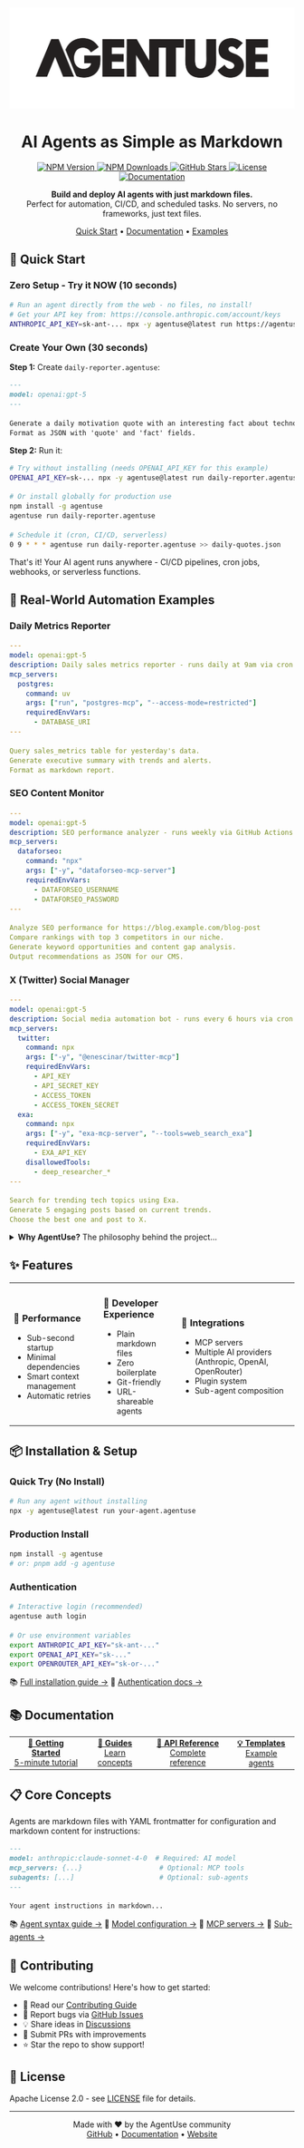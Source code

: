 <picture>
  <source media="(prefers-color-scheme: dark)" srcset="./static/agentuse-logo-dark.png">
  <source media="(prefers-color-scheme: light)" srcset="./static/agentuse-logo.png">
  <img alt="AgentUse Logo" src="./static/agentuse-logo.png"  width="full">
</picture>

<h1 align="center">AI Agents as Simple as Markdown</h1>

<p align="center">
  <a href="https://www.npmjs.com/package/agentuse">
    <img alt="NPM Version" src="https://img.shields.io/npm/v/agentuse?style=flat-square&color=00DC82&label=version">
  </a>
  <a href="https://www.npmjs.com/package/agentuse">
    <img alt="NPM Downloads" src="https://img.shields.io/npm/dm/agentuse?style=flat-square&color=00DC82">
  </a>
  <a href="https://github.com/agentuse/agentuse">
    <img alt="GitHub Stars" src="https://img.shields.io/github/stars/agentuse/agentuse?style=flat-square&color=00DC82">
  </a>
  <a href="https://github.com/agentuse/agentuse/blob/main/LICENSE">
    <img alt="License" src="https://img.shields.io/npm/l/agentuse?style=flat-square&color=00DC82">
  </a>
  <a href="https://docs.agentuse.io">
    <img alt="Documentation" src="https://img.shields.io/badge/docs-agentuse.io-00DC82?style=flat-square">
  </a>
</p>

<p align="center">
  <strong>Build and deploy AI agents with just markdown files.</strong><br/>
  Perfect for automation, CI/CD, and scheduled tasks. No servers, no frameworks, just text files.
</p>

<p align="center">
  <a href="#-quick-start">Quick Start</a> •
  <a href="https://docs.agentuse.io">Documentation</a> •
  <a href="#-real-world-automation-examples">Examples</a>
</p>

## 🚀 Quick Start

### Zero Setup - Try it NOW (10 seconds)
```bash
# Run an agent directly from the web - no files, no install!
# Get your API key from: https://console.anthropic.com/account/keys
ANTHROPIC_API_KEY=sk-ant-... npx -y agentuse@latest run https://agentuse.io/hello.agentuse
```

### Create Your Own (30 seconds)

**Step 1:** Create `daily-reporter.agentuse`:
```markdown
---
model: openai:gpt-5
---

Generate a daily motivation quote with an interesting fact about technology.
Format as JSON with 'quote' and 'fact' fields.
```

**Step 2:** Run it:
```bash
# Try without installing (needs OPENAI_API_KEY for this example)
OPENAI_API_KEY=sk-... npx -y agentuse@latest run daily-reporter.agentuse

# Or install globally for production use
npm install -g agentuse
agentuse run daily-reporter.agentuse

# Schedule it (cron, CI/CD, serverless)
0 9 * * * agentuse run daily-reporter.agentuse >> daily-quotes.json
```

That's it! Your AI agent runs anywhere - CI/CD pipelines, cron jobs, webhooks, or serverless functions.

## 🎯 Real-World Automation Examples

### Daily Metrics Reporter
```yaml
---
model: openai:gpt-5
description: Daily sales metrics reporter - runs daily at 9am via cron
mcp_servers:
  postgres:
    command: uv
    args: ["run", "postgres-mcp", "--access-mode=restricted"]
    requiredEnvVars:
      - DATABASE_URI
---

Query sales_metrics table for yesterday's data.
Generate executive summary with trends and alerts.
Format as markdown report.
```

### SEO Content Monitor
```yaml
---
model: openai:gpt-5
description: SEO performance analyzer - runs weekly via GitHub Actions
mcp_servers:
  dataforseo:
    command: "npx"
    args: ["-y", "dataforseo-mcp-server"]
    requiredEnvVars:
      - DATAFORSEO_USERNAME
      - DATAFORSEO_PASSWORD
---

Analyze SEO performance for https://blog.example.com/blog-post
Compare rankings with top 3 competitors in our niche.
Generate keyword opportunities and content gap analysis.
Output recommendations as JSON for our CMS.
```

### X (Twitter) Social Manager
```yaml
---
model: openai:gpt-5
description: Social media automation bot - runs every 6 hours via cron
mcp_servers:
  twitter:
    command: npx
    args: ["-y", "@enescinar/twitter-mcp"]
    requiredEnvVars:
      - API_KEY
      - API_SECRET_KEY
      - ACCESS_TOKEN
      - ACCESS_TOKEN_SECRET
  exa:
    command: npx
    args: ["-y", "exa-mcp-server", "--tools=web_search_exa"]
    requiredEnvVars:
      - EXA_API_KEY
    disallowedTools:
      - deep_researcher_*
---

Search for trending tech topics using Exa.
Generate 5 engaging posts based on current trends.
Choose the best one and post to X.
```

<details>
<summary><strong>Why AgentUse?</strong> The philosophy behind the project...</summary>

### The Problem
Current agent frameworks force an impossible choice. Visual workflow tools give you drag-and-drop simplicity but create version control nightmares and vendor lock-in. Traditional code frameworks offer power and flexibility but require hundreds of lines of boilerplate just to say "hello world."

### The Insight
Claude Code proved that markdown configuration is incredibly powerful for AI interactions. But Claude Code is an interactive CLI tool, not a framework for building deployable agents. What if we took that brilliant markdown-first philosophy and built a proper agent development framework around it?

### The Solution
AgentUse makes your agents *just markdown files*. Not configuration files that generate code. Not visual flows that compile to JSON. The markdown IS the agent. This means:
- **Version control just works** - diff, review, and merge agents like any other code
- **Share agents with a URL** - as easy as sharing a gist
- **Zero learning curve** - if you can write a README, you can build an agent
- **Production-ready** - built-in retries, streaming, error recovery, and MCP support

AgentUse is Infrastructure-as-Code philosophy applied to AI agents. Your agents are text files that can be versioned, reviewed, tested, and deployed like any other code artifact.
</details>

## ✨ Features

<table border="0" cellspacing="0" cellpadding="0" style="border: none;">
<tr>
<td style="border: none;">

### 🚀 Performance
- Sub-second startup
- Minimal dependencies
- Smart context management
- Automatic retries

</td>
<td style="border: none;">

### 🔧 Developer Experience
- Plain markdown files
- Zero boilerplate
- Git-friendly
- URL-shareable agents

</td>
<td style="border: none;">

### 🔌 Integrations
- MCP servers
- Multiple AI providers (Anthropic, OpenAI, OpenRouter)
- Plugin system
- Sub-agent composition

</td>
</tr>
</table>

## 📦 Installation & Setup

### Quick Try (No Install)
```bash
# Run any agent without installing
npx -y agentuse@latest run your-agent.agentuse
```

### Production Install
```bash
npm install -g agentuse
# or: pnpm add -g agentuse
```

### Authentication
```bash
# Interactive login (recommended)
agentuse auth login

# Or use environment variables
export ANTHROPIC_API_KEY="sk-ant-..."
export OPENAI_API_KEY="sk-..."
export OPENROUTER_API_KEY="sk-or-..."
```

📚 [Full installation guide →](https://docs.agentuse.io/installation)
📘 [Authentication docs →](https://docs.agentuse.io/guides/model-configuration)

## 📚 Documentation

<table>
<tr>
<td align="center">
  <a href="https://docs.agentuse.io/quickstart">
    <strong>🚀 Getting Started</strong><br/>
    5-minute tutorial
  </a>
</td>
<td align="center">
  <a href="https://docs.agentuse.io/guides">
    <strong>📖 Guides</strong><br/>
    Learn concepts
  </a>
</td>
<td align="center">
  <a href="https://docs.agentuse.io/reference">
    <strong>📘 API Reference</strong><br/>
    Complete reference
  </a>
</td>
<td align="center">
  <a href="https://github.com/agentuse/agentuse/tree/main/templates">
    <strong>💡 Templates</strong><br/>
    Example agents
  </a>
</td>
</tr>
</table>

## 📋 Core Concepts

Agents are markdown files with YAML frontmatter for configuration and markdown content for instructions:

```markdown
---
model: anthropic:claude-sonnet-4-0  # Required: AI model
mcp_servers: {...}                   # Optional: MCP tools
subagents: [...]                     # Optional: sub-agents
---

Your agent instructions in markdown...
```

📚 [Agent syntax guide →](https://docs.agentuse.io/reference/agent-syntax)
📘 [Model configuration →](https://docs.agentuse.io/guides/model-configuration)
🔧 [MCP servers →](https://docs.agentuse.io/guides/creating-agents#mcp-servers)
🤖 [Sub-agents →](https://docs.agentuse.io/guides/subagents)


## 🤝 Contributing

We welcome contributions! Here's how to get started:

- 📖 Read our [Contributing Guide](CONTRIBUTING.md)
- 🐛 Report bugs via [GitHub Issues](https://github.com/agentuse/agentuse/issues)
- 💡 Share ideas in [Discussions](https://github.com/agentuse/agentuse/discussions)
- 🔧 Submit PRs with improvements
- ⭐ Star the repo to show support!

## 📜 License

Apache License 2.0 - see [LICENSE](LICENSE) file for details.

---

<p align="center">
  Made with ❤️ by the AgentUse community<br/>
  <a href="https://github.com/agentuse/agentuse">GitHub</a> •
  <a href="https://docs.agentuse.io">Documentation</a> •
  <a href="https://agentuse.io">Website</a>
</p>